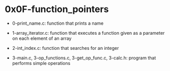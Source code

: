 # 0x0F-function_pointers

* 0-print_name.c: function that prints a name

* 1-array_iterator.c: function that executes a function given as a parameter on each element of an array

* 2-int_index.c: function that searches for an integer

* 3-main.c, 3-op_functions.c, 3-get_op_func.c, 3-calc.h: program that performs simple operations
